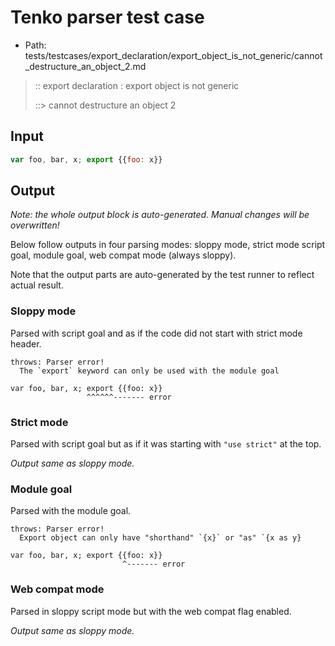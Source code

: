 # Tenko parser test case

- Path: tests/testcases/export_declaration/export_object_is_not_generic/cannot_destructure_an_object_2.md

> :: export declaration : export object is not generic
>
> ::> cannot destructure an object 2

## Input

`````js
var foo, bar, x; export {{foo: x}}
`````

## Output

_Note: the whole output block is auto-generated. Manual changes will be overwritten!_

Below follow outputs in four parsing modes: sloppy mode, strict mode script goal, module goal, web compat mode (always sloppy).

Note that the output parts are auto-generated by the test runner to reflect actual result.

### Sloppy mode

Parsed with script goal and as if the code did not start with strict mode header.

`````
throws: Parser error!
  The `export` keyword can only be used with the module goal

var foo, bar, x; export {{foo: x}}
                 ^^^^^^------- error
`````

### Strict mode

Parsed with script goal but as if it was starting with `"use strict"` at the top.

_Output same as sloppy mode._

### Module goal

Parsed with the module goal.

`````
throws: Parser error!
  Export object can only have "shorthand" `{x}` or "as" `{x as y}

var foo, bar, x; export {{foo: x}}
                         ^------- error
`````


### Web compat mode

Parsed in sloppy script mode but with the web compat flag enabled.

_Output same as sloppy mode._
